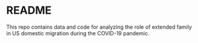 # README

This repo contains data and code for analyzing the role of extended family in US domestic migration during the COVID-19 pandemic.